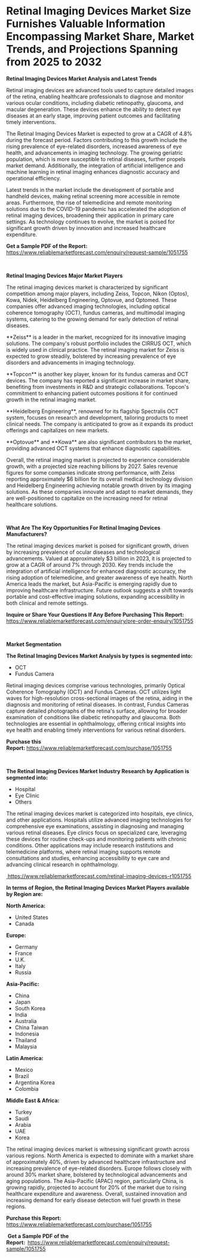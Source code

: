 <p><h1>Retinal Imaging Devices Market Size Furnishes Valuable Information Encompassing Market Share, Market Trends, and Projections Spanning from 2025 to 2032</h1></p><p><strong>Retinal Imaging Devices Market Analysis and Latest Trends</strong></p>
<p><p>Retinal imaging devices are advanced tools used to capture detailed images of the retina, enabling healthcare professionals to diagnose and monitor various ocular conditions, including diabetic retinopathy, glaucoma, and macular degeneration. These devices enhance the ability to detect eye diseases at an early stage, improving patient outcomes and facilitating timely interventions.</p><p>The Retinal Imaging Devices Market is expected to grow at a CAGR of 4.8% during the forecast period. Factors contributing to this growth include the rising prevalence of eye-related disorders, increased awareness of eye health, and advancements in imaging technology. The growing geriatric population, which is more susceptible to retinal diseases, further propels market demand. Additionally, the integration of artificial intelligence and machine learning in retinal imaging enhances diagnostic accuracy and operational efficiency.</p><p>Latest trends in the market include the development of portable and handheld devices, making retinal screening more accessible in remote areas. Furthermore, the rise of telemedicine and remote monitoring solutions due to the COVID-19 pandemic has accelerated the adoption of retinal imaging devices, broadening their application in primary care settings. As technology continues to evolve, the market is poised for significant growth driven by innovation and increased healthcare expenditure.</p></p>
<p><strong>Get a Sample PDF of the Report:&nbsp;</strong> <a href="https://www.reliablemarketforecast.com/enquiry/request-sample/1051755?utm_campaign=2516&utm_medium=2&utm_source=Github&utm_content=ia&utm_term=16042025&utm_id=retinal-imaging-devices">https://www.reliablemarketforecast.com/enquiry/request-sample/1051755</a></p>
<p>&nbsp;</p>
<p><strong>Retinal Imaging Devices Major Market Players</strong></p>
<p><p>The retinal imaging devices market is characterized by significant competition among major players, including Zeiss, Topcon, Nikon (Optos), Kowa, Nidek, Heidelberg Engineering, Optovue, and Optomed. These companies offer advanced imaging technologies, including optical coherence tomography (OCT), fundus cameras, and multimodal imaging systems, catering to the growing demand for early detection of retinal diseases.</p><p>**Zeiss** is a leader in the market, recognized for its innovative imaging solutions. The company's robust portfolio includes the CIRRUS OCT, which is widely used in clinical practice. The retinal imaging market for Zeiss is expected to grow steadily, bolstered by increasing prevalence of eye disorders and advancements in imaging technology.</p><p>**Topcon** is another key player, known for its fundus cameras and OCT devices. The company has reported a significant increase in market share, benefiting from investments in R&D and strategic collaborations. Topcon's commitment to enhancing patient outcomes positions it for continued growth in the retinal imaging market.</p><p>**Heidelberg Engineering**, renowned for its flagship Spectralis OCT system, focuses on research and development, tailoring products to meet clinical needs. The company is anticipated to grow as it expands its product offerings and capitalizes on new markets.</p><p>**Optovue** and **Kowa** are also significant contributors to the market, providing advanced OCT systems that enhance diagnostic capabilities.</p><p>Overall, the retinal imaging market is projected to experience considerable growth, with a projected size reaching billions by 2027. Sales revenue figures for some companies indicate strong performance, with Zeiss reporting approximately $6 billion for its overall medical technology division and Heidelberg Engineering achieving notable growth driven by its imaging solutions. As these companies innovate and adapt to market demands, they are well-positioned to capitalize on the increasing need for retinal healthcare solutions.</p></p>
<p>&nbsp;</p>
<p><strong>What Are The Key Opportunities For Retinal Imaging Devices Manufacturers?</strong></p>
<p><p>The retinal imaging devices market is poised for significant growth, driven by increasing prevalence of ocular diseases and technological advancements. Valued at approximately $3 billion in 2023, it is projected to grow at a CAGR of around 7% through 2030. Key trends include the integration of artificial intelligence for enhanced diagnostic accuracy, the rising adoption of telemedicine, and greater awareness of eye health. North America leads the market, but Asia-Pacific is emerging rapidly due to improving healthcare infrastructure. Future outlook suggests a shift towards portable and cost-effective imaging solutions, expanding accessibility in both clinical and remote settings.</p></p>
<p><strong>Inquire or Share Your Questions If Any Before Purchasing This Report:</strong> <a href="https://www.reliablemarketforecast.com/enquiry/pre-order-enquiry/1051755?utm_campaign=2516&utm_medium=2&utm_source=Github&utm_content=ia&utm_term=16042025&utm_id=retinal-imaging-devices">https://www.reliablemarketforecast.com/enquiry/pre-order-enquiry/1051755</a></p>
<p>&nbsp;</p>
<p><strong>Market Segmentation</strong></p>
<p><strong>The Retinal Imaging Devices Market Analysis by types is segmented into:</strong></p>
<p><ul><li>OCT</li><li>Fundus Camera</li></ul></p>
<p><p>Retinal imaging devices comprise various technologies, primarily Optical Coherence Tomography (OCT) and Fundus Cameras. OCT utilizes light waves for high-resolution cross-sectional images of the retina, aiding in the diagnosis and monitoring of retinal diseases. In contrast, Fundus Cameras capture detailed photographs of the retina's surface, allowing for broader examination of conditions like diabetic retinopathy and glaucoma. Both technologies are essential in ophthalmology, offering critical insights into eye health and enabling timely interventions for various retinal disorders.</p></p>
<p><strong>Purchase this Report:&nbsp;</strong><a href="https://www.reliablemarketforecast.com/purchase/1051755?utm_campaign=2516&utm_medium=2&utm_source=Github&utm_content=ia&utm_term=16042025&utm_id=retinal-imaging-devices">https://www.reliablemarketforecast.com/purchase/1051755</a></p>
<p>&nbsp;</p>
<p><strong>The Retinal Imaging Devices Market Industry Research by Application is segmented into:</strong></p>
<p><ul><li>Hospital</li><li>Eye Clinic</li><li>Others</li></ul></p>
<p><p>The retinal imaging devices market is categorized into hospitals, eye clinics, and other applications. Hospitals utilize advanced imaging technologies for comprehensive eye examinations, assisting in diagnosing and managing various retinal diseases. Eye clinics focus on specialized care, leveraging these devices for routine check-ups and monitoring patients with chronic conditions. Other applications may include research institutions and telemedicine platforms, where retinal imaging supports remote consultations and studies, enhancing accessibility to eye care and advancing clinical research in ophthalmology.</p></p>
<p><a href="https://www.reliablemarketforecast.com/retinal-imaging-devices-r1051755?utm_campaign=2516&utm_medium=2&utm_source=Github&utm_content=ia&utm_term=16042025&utm_id=retinal-imaging-devices">&nbsp;https://www.reliablemarketforecast.com/retinal-imaging-devices-r1051755</a></p>
<p><strong>In terms of Region, the Retinal Imaging Devices Market Players available by Region are:</strong></p>
<p>
    <p> <strong> North America: </strong>
        <ul>
            <li>United States</li>
            <li>Canada</li>
        </ul>
        </p> 
    <p> <strong> Europe: </strong>
        <ul>
            <li>Germany</li>
            <li>France</li>
            <li>U.K.</li>
            <li>Italy</li>
            <li>Russia</li>
        </ul>
        </p> 
    <p> <strong> Asia-Pacific: </strong>
        <ul>
            <li>China</li>
            <li>Japan</li>
            <li>South Korea</li>
            <li>India</li>
            <li>Australia</li>
            <li>China Taiwan</li>
            <li>Indonesia</li>
            <li>Thailand</li>
            <li>Malaysia</li>
        </ul>
        </p> 
    <p> <strong> Latin America: </strong>
        <ul>
            <li>Mexico</li>
            <li>Brazil</li>
            <li>Argentina Korea</li>
            <li>Colombia</li>
        </ul>
        </p> 
    <p> <strong> Middle East & Africa: </strong>
        <ul>
            <li>Turkey</li>
            <li>Saudi</li>
            <li>Arabia</li>
            <li>UAE</li>
            <li>Korea</li>
        </ul>
    </p>
    </p>
<p><p>The retinal imaging devices market is witnessing significant growth across various regions. North America is expected to dominate with a market share of approximately 40%, driven by advanced healthcare infrastructure and increasing prevalence of eye-related disorders. Europe follows closely with around 30% market share, bolstered by technological advancements and aging populations. The Asia-Pacific (APAC) region, particularly China, is growing rapidly, projected to account for 20% of the market due to rising healthcare expenditure and awareness. Overall, sustained innovation and increasing demand for early disease detection will fuel growth in these regions.</p></p>
<p><strong>Purchase this Report: </strong><a href="https://www.reliablemarketforecast.com/purchase/1051755?utm_campaign=2516&utm_medium=2&utm_source=Github&utm_content=ia&utm_term=16042025&utm_id=retinal-imaging-devices">https://www.reliablemarketforecast.com/purchase/1051755</a></p>
<p>&nbsp;<strong>Get a Sample PDF of the Report:&nbsp;&nbsp;</strong><a href="https://www.reliablemarketforecast.com/enquiry/request-sample/1051755?utm_campaign=2516&utm_medium=2&utm_source=Github&utm_content=ia&utm_term=16042025&utm_id=retinal-imaging-devices">https://www.reliablemarketforecast.com/enquiry/request-sample/1051755</a></p>
<p><strong></strong></p>
<p><p></p><p></p><p></p></p>